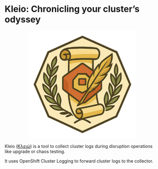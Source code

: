 # Kleio: Chronicling your cluster’s odyssey

<p align="center">
<img src="docs/kleio-gen-logo.png" width="350" alt="Kleio" />
</p>

Kleio ([Κλειώ](https://en.wikipedia.org/wiki/Clio)) is a tool to collect cluster logs during
disruption operations like upgrade or chaos testing.

It uses OpenShift Cluster Logging to forward cluster logs to the collector.
